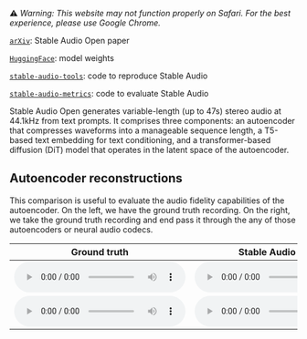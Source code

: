 ⚠️ *Warning: This website may not function properly on Safari. For the best experience, please use Google Chrome.*

[`arXiv`](https://arxiv.org/abs/2407.14358): Stable Audio Open paper

[`HuggingFace`](https://huggingface.co/stabilityai/stable-audio-open-1.0): model weights

[`stable-audio-tools`](https://github.com/Stability-AI/stable-audio-tools): code to reproduce Stable Audio

[`stable-audio-metrics`](https://github.com/Stability-AI/stable-audio-metrics): code to evaluate Stable Audio

Stable Audio Open generates variable-length (up to 47s) stereo audio at 44.1kHz from text prompts. It comprises three components: an autoencoder that compresses waveforms into a manageable sequence length, a T5-based text embedding for text conditioning, and a transformer-based diffusion (DiT) model that operates in the latent space of the autoencoder.

## Autoencoder reconstructions

This comparison is useful to evaluate the audio fidelity capabilities of the autoencoder. On the left, we have the ground truth recording. On the right, we take the ground truth recording and end pass it through the any of those autoencoders or neural audio codecs. 

| Ground truth | Stable Audio Open | Stable Audio 2.0 | DAC | 
| ------------ | ----------------- | ---------------- | --- |
| <audio controls preload=False><source src="audio/3112.mp3" type="audio/mpeg">Audio not supported by your browser.</audio> | <audio controls preload=False><source src="audio/3112_sdd_sao.mp3" type="audio/mpeg">Audio not supported by your browser.</audio> | <audio controls preload=False><source src="audio/3112_sdd_sa2.mp3" type="audio/mpeg">Audio not supported by your browser.</audio> | <audio controls preload=False><source src="audio/3112_sdd_dac.mp3" type="audio/mpeg">Audio not supported by your browser.</audio> |
| <audio controls preload=False><source src="audio/4883.mp3" type="audio/mpeg">Audio not supported by your browser.</audio> | <audio controls preload=False><source src="audio/4883_sdd_sao.mp3" type="audio/mpeg">Audio not supported by your browser.</audio> | <audio controls preload=False><source src="audio/4883_sdd_sa2.mp3" type="audio/mpeg">Audio not supported by your browser.</audio> | <audio controls preload=False><source src="audio/4883_sdd_dac.mp3" type="audio/mpeg">Audio not supported by your browser.</audio> |
